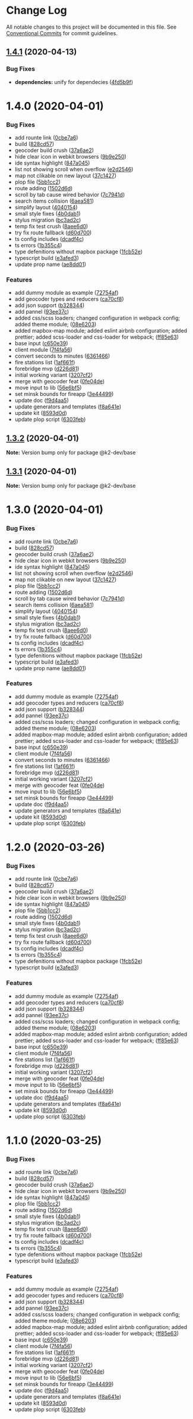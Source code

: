 # Change Log

All notable changes to this project will be documented in this file.
See [Conventional Commits](https://conventionalcommits.org) for commit guidelines.

## [1.4.1](https://gitlab.com/kontur-private/k2/k2-front-end/compare/@k2-dev/base@1.4.0...@k2-dev/base@1.4.1) (2020-04-13)


### Bug Fixes

* **dependencies:** unify for dependecies ([4fd5b9f](https://gitlab.com/kontur-private/k2/k2-front-end/commit/4fd5b9fae0e550d2aa30af4334f9e3dbe892e476))





# 1.4.0 (2020-04-01)


### Bug Fixes

* add rounte link ([0cbe7a6](https://gitlab.com/kontur-private/k2/k2-front-end/commit/0cbe7a645c0d6c40c0e993960f29ea4c52e3b169))
* build ([828cd57](https://gitlab.com/kontur-private/k2/k2-front-end/commit/828cd57d04157d86513641b01f5a4f53bd746ed6))
* geocoder build crush ([37a6ae2](https://gitlab.com/kontur-private/k2/k2-front-end/commit/37a6ae2a4c6cc6feda0126fabb020146412e1a47))
* hide clear icon in webkit browsers ([9b9e250](https://gitlab.com/kontur-private/k2/k2-front-end/commit/9b9e25001bad2534d5d36bfd80020d1b0b5b5e57))
* ide syntax highlight ([847a045](https://gitlab.com/kontur-private/k2/k2-front-end/commit/847a0450123ea0307ba36af55ac2806ae75054a9))
* list not showing scroll when overflow ([e2d2546](https://gitlab.com/kontur-private/k2/k2-front-end/commit/e2d2546ac42a9b75346916db339a5d03c14f5c1c))
* map not clikable on new layout ([37c1427](https://gitlab.com/kontur-private/k2/k2-front-end/commit/37c1427120bce454038fd9b6337285a6f4a2a964))
* plop file ([5bb1cc2](https://gitlab.com/kontur-private/k2/k2-front-end/commit/5bb1cc21ec068f08b6d509f684f8586a63ca9587))
* route adding ([1502d6d](https://gitlab.com/kontur-private/k2/k2-front-end/commit/1502d6d0655ecc58c158f0aac88b5430be057976))
* scroll by tab cause wired behavior ([7c7941d](https://gitlab.com/kontur-private/k2/k2-front-end/commit/7c7941d00efa0caa5a358012c7629dfe0f1bc538))
* search items collision ([6aea581](https://gitlab.com/kontur-private/k2/k2-front-end/commit/6aea581659832c360d0098330e06b23de4ccb45a))
* simplify layout ([4040154](https://gitlab.com/kontur-private/k2/k2-front-end/commit/4040154779c31297a6addb3e9de05a4c49ca83d2))
* small style fixes ([4b0dab1](https://gitlab.com/kontur-private/k2/k2-front-end/commit/4b0dab17c5088d5ec1e4ba7899c2adff9a15c314))
* stylus migration ([bc3ad2c](https://gitlab.com/kontur-private/k2/k2-front-end/commit/bc3ad2cdc8e1cda1a55094b18e1053f2028b27ce))
* temp fix test crush ([8aee6d0](https://gitlab.com/kontur-private/k2/k2-front-end/commit/8aee6d02cde7e06336f53ca6793312fb055b3d2b))
* try fix route fallback ([d60d700](https://gitlab.com/kontur-private/k2/k2-front-end/commit/d60d700a7f6af26b8369b59e121ea87f33343e17))
* ts config includes ([dcadf4c](https://gitlab.com/kontur-private/k2/k2-front-end/commit/dcadf4ce4efb071cf51a8018e7ac417eadba09a0))
* ts errors ([1b355c4](https://gitlab.com/kontur-private/k2/k2-front-end/commit/1b355c40a18d11ab89d08f57e2c1b187aed44953))
* type defenitions without mapbox package ([1fcb52e](https://gitlab.com/kontur-private/k2/k2-front-end/commit/1fcb52ec895388ce2be0664e0097619d8f5ee284))
* typescript build ([e3afed3](https://gitlab.com/kontur-private/k2/k2-front-end/commit/e3afed3fa4538717e7ab0bbebf11d18043cc9822))
* update prop name ([ae8dd01](https://gitlab.com/kontur-private/k2/k2-front-end/commit/ae8dd012a965ed82d16b4d159ab9635e5ef5be50))


### Features

* add dummy module as example ([72754af](https://gitlab.com/kontur-private/k2/k2-front-end/commit/72754af376b180c63076b74d4fdb2f31d264bbf8))
* add geocoder types and reducers ([ca70cf8](https://gitlab.com/kontur-private/k2/k2-front-end/commit/ca70cf8f1140f4e016b4e16a909d815cdabc7315))
* add json support ([b328344](https://gitlab.com/kontur-private/k2/k2-front-end/commit/b328344fdad590d2fff3f92772cc0eaae1782f29))
* add pannel ([93ee37c](https://gitlab.com/kontur-private/k2/k2-front-end/commit/93ee37cf7a76c1885526e1a5694cca832046eaed))
* added css/scss loaders; changed configuration in webpack config; added theme module; ([08e6203](https://gitlab.com/kontur-private/k2/k2-front-end/commit/08e6203311cc3c207abb8977366eb6bfe58b9189))
* added mapbox-map module; added eslint airbnb configuration; added prettier; added scss-loader and css-loader for webpack; ([ff85e63](https://gitlab.com/kontur-private/k2/k2-front-end/commit/ff85e63f5c6871b888b0b8941252668883686c58))
* base input ([c650e39](https://gitlab.com/kontur-private/k2/k2-front-end/commit/c650e39f9b84b484253d8a80589cacf8eabecf99))
* client module ([7f4fa56](https://gitlab.com/kontur-private/k2/k2-front-end/commit/7f4fa569c0b668ba248c8de3a546fdcdb089ad06))
* convert seconds to minutes ([6361466](https://gitlab.com/kontur-private/k2/k2-front-end/commit/636146610bafd6d118e18e40357e1ee2c338ff55))
* fire stations list ([1af661f](https://gitlab.com/kontur-private/k2/k2-front-end/commit/1af661f87832a04829cc511186c6b16643f96013))
* forebridge mvp ([d226d81](https://gitlab.com/kontur-private/k2/k2-front-end/commit/d226d81c527a6df9e6622df26e48c0e6321933de))
* initial working variant ([3207cf2](https://gitlab.com/kontur-private/k2/k2-front-end/commit/3207cf23d00bffc869cc631e5c45253c121502f7))
* merge with geocoder feat ([0fe04de](https://gitlab.com/kontur-private/k2/k2-front-end/commit/0fe04dec23f649f078a7f4b53693dc92d3e96913))
* move input to lib ([56e6bf5](https://gitlab.com/kontur-private/k2/k2-front-end/commit/56e6bf5bf0789765e4ee18c59ed4c203262a2baf))
* set minsk bounds for fireapp ([3e44499](https://gitlab.com/kontur-private/k2/k2-front-end/commit/3e44499c575d16130b7f3f329b133a31eb9c65c1))
* update doc ([f9d4aa5](https://gitlab.com/kontur-private/k2/k2-front-end/commit/f9d4aa5329bba8cfa39bedfdc0ac1c5509560508))
* update generators and templates ([f8a641e](https://gitlab.com/kontur-private/k2/k2-front-end/commit/f8a641eba53cfe38ee971acc5a45ba6fe69389d4))
* update kit ([8593d0d](https://gitlab.com/kontur-private/k2/k2-front-end/commit/8593d0dd11731e592fc8098de4f7b1a6b17f2636))
* update plop script ([6303feb](https://gitlab.com/kontur-private/k2/k2-front-end/commit/6303feb8429da8735c310f090b5144e2563e0caf))





## [1.3.2](https://gitlab.com/kontur-private/k2/k2-front-end/compare/@k2-dev/base@1.3.1...@k2-dev/base@1.3.2) (2020-04-01)

**Note:** Version bump only for package @k2-dev/base





## [1.3.1](https://gitlab.com/kontur-private/k2/k2-front-end/compare/@k2-dev/base@1.3.0...@k2-dev/base@1.3.1) (2020-04-01)

**Note:** Version bump only for package @k2-dev/base





# 1.3.0 (2020-04-01)


### Bug Fixes

* add rounte link ([0cbe7a6](https://gitlab.com/kontur-private/k2/k2-front-end/commit/0cbe7a645c0d6c40c0e993960f29ea4c52e3b169))
* build ([828cd57](https://gitlab.com/kontur-private/k2/k2-front-end/commit/828cd57d04157d86513641b01f5a4f53bd746ed6))
* geocoder build crush ([37a6ae2](https://gitlab.com/kontur-private/k2/k2-front-end/commit/37a6ae2a4c6cc6feda0126fabb020146412e1a47))
* hide clear icon in webkit browsers ([9b9e250](https://gitlab.com/kontur-private/k2/k2-front-end/commit/9b9e25001bad2534d5d36bfd80020d1b0b5b5e57))
* ide syntax highlight ([847a045](https://gitlab.com/kontur-private/k2/k2-front-end/commit/847a0450123ea0307ba36af55ac2806ae75054a9))
* list not showing scroll when overflow ([e2d2546](https://gitlab.com/kontur-private/k2/k2-front-end/commit/e2d2546ac42a9b75346916db339a5d03c14f5c1c))
* map not clikable on new layout ([37c1427](https://gitlab.com/kontur-private/k2/k2-front-end/commit/37c1427120bce454038fd9b6337285a6f4a2a964))
* plop file ([5bb1cc2](https://gitlab.com/kontur-private/k2/k2-front-end/commit/5bb1cc21ec068f08b6d509f684f8586a63ca9587))
* route adding ([1502d6d](https://gitlab.com/kontur-private/k2/k2-front-end/commit/1502d6d0655ecc58c158f0aac88b5430be057976))
* scroll by tab cause wired behavior ([7c7941d](https://gitlab.com/kontur-private/k2/k2-front-end/commit/7c7941d00efa0caa5a358012c7629dfe0f1bc538))
* search items collision ([6aea581](https://gitlab.com/kontur-private/k2/k2-front-end/commit/6aea581659832c360d0098330e06b23de4ccb45a))
* simplify layout ([4040154](https://gitlab.com/kontur-private/k2/k2-front-end/commit/4040154779c31297a6addb3e9de05a4c49ca83d2))
* small style fixes ([4b0dab1](https://gitlab.com/kontur-private/k2/k2-front-end/commit/4b0dab17c5088d5ec1e4ba7899c2adff9a15c314))
* stylus migration ([bc3ad2c](https://gitlab.com/kontur-private/k2/k2-front-end/commit/bc3ad2cdc8e1cda1a55094b18e1053f2028b27ce))
* temp fix test crush ([8aee6d0](https://gitlab.com/kontur-private/k2/k2-front-end/commit/8aee6d02cde7e06336f53ca6793312fb055b3d2b))
* try fix route fallback ([d60d700](https://gitlab.com/kontur-private/k2/k2-front-end/commit/d60d700a7f6af26b8369b59e121ea87f33343e17))
* ts config includes ([dcadf4c](https://gitlab.com/kontur-private/k2/k2-front-end/commit/dcadf4ce4efb071cf51a8018e7ac417eadba09a0))
* ts errors ([1b355c4](https://gitlab.com/kontur-private/k2/k2-front-end/commit/1b355c40a18d11ab89d08f57e2c1b187aed44953))
* type defenitions without mapbox package ([1fcb52e](https://gitlab.com/kontur-private/k2/k2-front-end/commit/1fcb52ec895388ce2be0664e0097619d8f5ee284))
* typescript build ([e3afed3](https://gitlab.com/kontur-private/k2/k2-front-end/commit/e3afed3fa4538717e7ab0bbebf11d18043cc9822))
* update prop name ([ae8dd01](https://gitlab.com/kontur-private/k2/k2-front-end/commit/ae8dd012a965ed82d16b4d159ab9635e5ef5be50))


### Features

* add dummy module as example ([72754af](https://gitlab.com/kontur-private/k2/k2-front-end/commit/72754af376b180c63076b74d4fdb2f31d264bbf8))
* add geocoder types and reducers ([ca70cf8](https://gitlab.com/kontur-private/k2/k2-front-end/commit/ca70cf8f1140f4e016b4e16a909d815cdabc7315))
* add json support ([b328344](https://gitlab.com/kontur-private/k2/k2-front-end/commit/b328344fdad590d2fff3f92772cc0eaae1782f29))
* add pannel ([93ee37c](https://gitlab.com/kontur-private/k2/k2-front-end/commit/93ee37cf7a76c1885526e1a5694cca832046eaed))
* added css/scss loaders; changed configuration in webpack config; added theme module; ([08e6203](https://gitlab.com/kontur-private/k2/k2-front-end/commit/08e6203311cc3c207abb8977366eb6bfe58b9189))
* added mapbox-map module; added eslint airbnb configuration; added prettier; added scss-loader and css-loader for webpack; ([ff85e63](https://gitlab.com/kontur-private/k2/k2-front-end/commit/ff85e63f5c6871b888b0b8941252668883686c58))
* base input ([c650e39](https://gitlab.com/kontur-private/k2/k2-front-end/commit/c650e39f9b84b484253d8a80589cacf8eabecf99))
* client module ([7f4fa56](https://gitlab.com/kontur-private/k2/k2-front-end/commit/7f4fa569c0b668ba248c8de3a546fdcdb089ad06))
* convert seconds to minutes ([6361466](https://gitlab.com/kontur-private/k2/k2-front-end/commit/636146610bafd6d118e18e40357e1ee2c338ff55))
* fire stations list ([1af661f](https://gitlab.com/kontur-private/k2/k2-front-end/commit/1af661f87832a04829cc511186c6b16643f96013))
* forebridge mvp ([d226d81](https://gitlab.com/kontur-private/k2/k2-front-end/commit/d226d81c527a6df9e6622df26e48c0e6321933de))
* initial working variant ([3207cf2](https://gitlab.com/kontur-private/k2/k2-front-end/commit/3207cf23d00bffc869cc631e5c45253c121502f7))
* merge with geocoder feat ([0fe04de](https://gitlab.com/kontur-private/k2/k2-front-end/commit/0fe04dec23f649f078a7f4b53693dc92d3e96913))
* move input to lib ([56e6bf5](https://gitlab.com/kontur-private/k2/k2-front-end/commit/56e6bf5bf0789765e4ee18c59ed4c203262a2baf))
* set minsk bounds for fireapp ([3e44499](https://gitlab.com/kontur-private/k2/k2-front-end/commit/3e44499c575d16130b7f3f329b133a31eb9c65c1))
* update doc ([f9d4aa5](https://gitlab.com/kontur-private/k2/k2-front-end/commit/f9d4aa5329bba8cfa39bedfdc0ac1c5509560508))
* update generators and templates ([f8a641e](https://gitlab.com/kontur-private/k2/k2-front-end/commit/f8a641eba53cfe38ee971acc5a45ba6fe69389d4))
* update kit ([8593d0d](https://gitlab.com/kontur-private/k2/k2-front-end/commit/8593d0dd11731e592fc8098de4f7b1a6b17f2636))
* update plop script ([6303feb](https://gitlab.com/kontur-private/k2/k2-front-end/commit/6303feb8429da8735c310f090b5144e2563e0caf))





# 1.2.0 (2020-03-26)


### Bug Fixes

* add rounte link ([0cbe7a6](https://gitlab.com/kontur-private/k2/k2-front-end/commit/0cbe7a645c0d6c40c0e993960f29ea4c52e3b169))
* build ([828cd57](https://gitlab.com/kontur-private/k2/k2-front-end/commit/828cd57d04157d86513641b01f5a4f53bd746ed6))
* geocoder build crush ([37a6ae2](https://gitlab.com/kontur-private/k2/k2-front-end/commit/37a6ae2a4c6cc6feda0126fabb020146412e1a47))
* hide clear icon in webkit browsers ([9b9e250](https://gitlab.com/kontur-private/k2/k2-front-end/commit/9b9e25001bad2534d5d36bfd80020d1b0b5b5e57))
* ide syntax highlight ([847a045](https://gitlab.com/kontur-private/k2/k2-front-end/commit/847a0450123ea0307ba36af55ac2806ae75054a9))
* plop file ([5bb1cc2](https://gitlab.com/kontur-private/k2/k2-front-end/commit/5bb1cc21ec068f08b6d509f684f8586a63ca9587))
* route adding ([1502d6d](https://gitlab.com/kontur-private/k2/k2-front-end/commit/1502d6d0655ecc58c158f0aac88b5430be057976))
* small style fixes ([4b0dab1](https://gitlab.com/kontur-private/k2/k2-front-end/commit/4b0dab17c5088d5ec1e4ba7899c2adff9a15c314))
* stylus migration ([bc3ad2c](https://gitlab.com/kontur-private/k2/k2-front-end/commit/bc3ad2cdc8e1cda1a55094b18e1053f2028b27ce))
* temp fix test crush ([8aee6d0](https://gitlab.com/kontur-private/k2/k2-front-end/commit/8aee6d02cde7e06336f53ca6793312fb055b3d2b))
* try fix route fallback ([d60d700](https://gitlab.com/kontur-private/k2/k2-front-end/commit/d60d700a7f6af26b8369b59e121ea87f33343e17))
* ts config includes ([dcadf4c](https://gitlab.com/kontur-private/k2/k2-front-end/commit/dcadf4ce4efb071cf51a8018e7ac417eadba09a0))
* ts errors ([1b355c4](https://gitlab.com/kontur-private/k2/k2-front-end/commit/1b355c40a18d11ab89d08f57e2c1b187aed44953))
* type defenitions without mapbox package ([1fcb52e](https://gitlab.com/kontur-private/k2/k2-front-end/commit/1fcb52ec895388ce2be0664e0097619d8f5ee284))
* typescript build ([e3afed3](https://gitlab.com/kontur-private/k2/k2-front-end/commit/e3afed3fa4538717e7ab0bbebf11d18043cc9822))


### Features

* add dummy module as example ([72754af](https://gitlab.com/kontur-private/k2/k2-front-end/commit/72754af376b180c63076b74d4fdb2f31d264bbf8))
* add geocoder types and reducers ([ca70cf8](https://gitlab.com/kontur-private/k2/k2-front-end/commit/ca70cf8f1140f4e016b4e16a909d815cdabc7315))
* add json support ([b328344](https://gitlab.com/kontur-private/k2/k2-front-end/commit/b328344fdad590d2fff3f92772cc0eaae1782f29))
* add pannel ([93ee37c](https://gitlab.com/kontur-private/k2/k2-front-end/commit/93ee37cf7a76c1885526e1a5694cca832046eaed))
* added css/scss loaders; changed configuration in webpack config; added theme module; ([08e6203](https://gitlab.com/kontur-private/k2/k2-front-end/commit/08e6203311cc3c207abb8977366eb6bfe58b9189))
* added mapbox-map module; added eslint airbnb configuration; added prettier; added scss-loader and css-loader for webpack; ([ff85e63](https://gitlab.com/kontur-private/k2/k2-front-end/commit/ff85e63f5c6871b888b0b8941252668883686c58))
* base input ([c650e39](https://gitlab.com/kontur-private/k2/k2-front-end/commit/c650e39f9b84b484253d8a80589cacf8eabecf99))
* client module ([7f4fa56](https://gitlab.com/kontur-private/k2/k2-front-end/commit/7f4fa569c0b668ba248c8de3a546fdcdb089ad06))
* fire stations list ([1af661f](https://gitlab.com/kontur-private/k2/k2-front-end/commit/1af661f87832a04829cc511186c6b16643f96013))
* forebridge mvp ([d226d81](https://gitlab.com/kontur-private/k2/k2-front-end/commit/d226d81c527a6df9e6622df26e48c0e6321933de))
* initial working variant ([3207cf2](https://gitlab.com/kontur-private/k2/k2-front-end/commit/3207cf23d00bffc869cc631e5c45253c121502f7))
* merge with geocoder feat ([0fe04de](https://gitlab.com/kontur-private/k2/k2-front-end/commit/0fe04dec23f649f078a7f4b53693dc92d3e96913))
* move input to lib ([56e6bf5](https://gitlab.com/kontur-private/k2/k2-front-end/commit/56e6bf5bf0789765e4ee18c59ed4c203262a2baf))
* set minsk bounds for fireapp ([3e44499](https://gitlab.com/kontur-private/k2/k2-front-end/commit/3e44499c575d16130b7f3f329b133a31eb9c65c1))
* update doc ([f9d4aa5](https://gitlab.com/kontur-private/k2/k2-front-end/commit/f9d4aa5329bba8cfa39bedfdc0ac1c5509560508))
* update generators and templates ([f8a641e](https://gitlab.com/kontur-private/k2/k2-front-end/commit/f8a641eba53cfe38ee971acc5a45ba6fe69389d4))
* update kit ([8593d0d](https://gitlab.com/kontur-private/k2/k2-front-end/commit/8593d0dd11731e592fc8098de4f7b1a6b17f2636))
* update plop script ([6303feb](https://gitlab.com/kontur-private/k2/k2-front-end/commit/6303feb8429da8735c310f090b5144e2563e0caf))





# 1.1.0 (2020-03-25)


### Bug Fixes

* add rounte link ([0cbe7a6](https://gitlab.com/kontur-private/k2/k2-front-end/commit/0cbe7a645c0d6c40c0e993960f29ea4c52e3b169))
* build ([828cd57](https://gitlab.com/kontur-private/k2/k2-front-end/commit/828cd57d04157d86513641b01f5a4f53bd746ed6))
* geocoder build crush ([37a6ae2](https://gitlab.com/kontur-private/k2/k2-front-end/commit/37a6ae2a4c6cc6feda0126fabb020146412e1a47))
* hide clear icon in webkit browsers ([9b9e250](https://gitlab.com/kontur-private/k2/k2-front-end/commit/9b9e25001bad2534d5d36bfd80020d1b0b5b5e57))
* ide syntax highlight ([847a045](https://gitlab.com/kontur-private/k2/k2-front-end/commit/847a0450123ea0307ba36af55ac2806ae75054a9))
* plop file ([5bb1cc2](https://gitlab.com/kontur-private/k2/k2-front-end/commit/5bb1cc21ec068f08b6d509f684f8586a63ca9587))
* route adding ([1502d6d](https://gitlab.com/kontur-private/k2/k2-front-end/commit/1502d6d0655ecc58c158f0aac88b5430be057976))
* small style fixes ([4b0dab1](https://gitlab.com/kontur-private/k2/k2-front-end/commit/4b0dab17c5088d5ec1e4ba7899c2adff9a15c314))
* stylus migration ([bc3ad2c](https://gitlab.com/kontur-private/k2/k2-front-end/commit/bc3ad2cdc8e1cda1a55094b18e1053f2028b27ce))
* temp fix test crush ([8aee6d0](https://gitlab.com/kontur-private/k2/k2-front-end/commit/8aee6d02cde7e06336f53ca6793312fb055b3d2b))
* try fix route fallback ([d60d700](https://gitlab.com/kontur-private/k2/k2-front-end/commit/d60d700a7f6af26b8369b59e121ea87f33343e17))
* ts config includes ([dcadf4c](https://gitlab.com/kontur-private/k2/k2-front-end/commit/dcadf4ce4efb071cf51a8018e7ac417eadba09a0))
* ts errors ([1b355c4](https://gitlab.com/kontur-private/k2/k2-front-end/commit/1b355c40a18d11ab89d08f57e2c1b187aed44953))
* type defenitions without mapbox package ([1fcb52e](https://gitlab.com/kontur-private/k2/k2-front-end/commit/1fcb52ec895388ce2be0664e0097619d8f5ee284))
* typescript build ([e3afed3](https://gitlab.com/kontur-private/k2/k2-front-end/commit/e3afed3fa4538717e7ab0bbebf11d18043cc9822))


### Features

* add dummy module as example ([72754af](https://gitlab.com/kontur-private/k2/k2-front-end/commit/72754af376b180c63076b74d4fdb2f31d264bbf8))
* add geocoder types and reducers ([ca70cf8](https://gitlab.com/kontur-private/k2/k2-front-end/commit/ca70cf8f1140f4e016b4e16a909d815cdabc7315))
* add json support ([b328344](https://gitlab.com/kontur-private/k2/k2-front-end/commit/b328344fdad590d2fff3f92772cc0eaae1782f29))
* add pannel ([93ee37c](https://gitlab.com/kontur-private/k2/k2-front-end/commit/93ee37cf7a76c1885526e1a5694cca832046eaed))
* added css/scss loaders; changed configuration in webpack config; added theme module; ([08e6203](https://gitlab.com/kontur-private/k2/k2-front-end/commit/08e6203311cc3c207abb8977366eb6bfe58b9189))
* added mapbox-map module; added eslint airbnb configuration; added prettier; added scss-loader and css-loader for webpack; ([ff85e63](https://gitlab.com/kontur-private/k2/k2-front-end/commit/ff85e63f5c6871b888b0b8941252668883686c58))
* base input ([c650e39](https://gitlab.com/kontur-private/k2/k2-front-end/commit/c650e39f9b84b484253d8a80589cacf8eabecf99))
* client module ([7f4fa56](https://gitlab.com/kontur-private/k2/k2-front-end/commit/7f4fa569c0b668ba248c8de3a546fdcdb089ad06))
* fire stations list ([1af661f](https://gitlab.com/kontur-private/k2/k2-front-end/commit/1af661f87832a04829cc511186c6b16643f96013))
* forebridge mvp ([d226d81](https://gitlab.com/kontur-private/k2/k2-front-end/commit/d226d81c527a6df9e6622df26e48c0e6321933de))
* initial working variant ([3207cf2](https://gitlab.com/kontur-private/k2/k2-front-end/commit/3207cf23d00bffc869cc631e5c45253c121502f7))
* merge with geocoder feat ([0fe04de](https://gitlab.com/kontur-private/k2/k2-front-end/commit/0fe04dec23f649f078a7f4b53693dc92d3e96913))
* move input to lib ([56e6bf5](https://gitlab.com/kontur-private/k2/k2-front-end/commit/56e6bf5bf0789765e4ee18c59ed4c203262a2baf))
* set minsk bounds for fireapp ([3e44499](https://gitlab.com/kontur-private/k2/k2-front-end/commit/3e44499c575d16130b7f3f329b133a31eb9c65c1))
* update doc ([f9d4aa5](https://gitlab.com/kontur-private/k2/k2-front-end/commit/f9d4aa5329bba8cfa39bedfdc0ac1c5509560508))
* update generators and templates ([f8a641e](https://gitlab.com/kontur-private/k2/k2-front-end/commit/f8a641eba53cfe38ee971acc5a45ba6fe69389d4))
* update kit ([8593d0d](https://gitlab.com/kontur-private/k2/k2-front-end/commit/8593d0dd11731e592fc8098de4f7b1a6b17f2636))
* update plop script ([6303feb](https://gitlab.com/kontur-private/k2/k2-front-end/commit/6303feb8429da8735c310f090b5144e2563e0caf))
